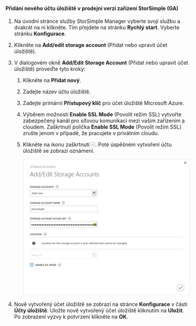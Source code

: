 <!--author=SharS last changed: 9/17/15-->

#### Přidání nového účtu úložiště v prodejní verzi zařízení StorSimple (GA)
1. Na úvodní stránce služby StorSimple Manager vyberte svoji službu a dvakrát na ni klikněte. Tím přejdete na stránku **Rychlý start**. Vyberte stránku **Konfigurace**.
2. Klikněte na **Add/edit storage account** (Přidat nebo upravit účet úložiště).
3. V dialogovém okně **Add/Edit Storage Account** (Přidat nebo upravit účet úložiště) proveďte tyto kroky:
   
   1. Klikněte na **Přidat nový**.
   2. Zadejte název účtu úložiště.
   3. Zadejte primární **Přístupový klíč** pro účet úložiště Microsoft Azure.
   4. Výběrem možnosti **Enable SSL Mode** (Povolit režim SSL) vytvořte zabezpečený kanál pro síťovou komunikaci mezi vaším zařízením a cloudem. Zaškrtnutí políčka **Enable SSL Mode** (Povolit režim SSL) zrušte jenom v případě, že pracujete v privátním cloudu.
   5. Klikněte na ikonu zaškrtnutí ![ikona zaškrtnutí](./media/storsimple-configure-new-storage-account/HCS_CheckIcon-include.png). Poté úspěšném vytvoření účtu úložiště se zobrazí oznámení.
      
      ![Přidání účtu úložiště](./media/storsimple-configure-new-storage-account/HCS_AddStorageAccount-include.png)
4. Nově vytvořený účet úložiště se zobrazí na stránce **Konfigurace** v části **Účty úložiště**. Uložte nově vytvořený účet úložiště kliknutím na **Uložit**. Po zobrazení výzvy k potvrzení klikněte na **OK**.

<!--HONumber=Sep16_HO3-->


